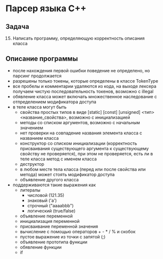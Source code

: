 # Парсер языка C++

## Задача

15. Написать программу, определяющую корректность описания класса

## Описание программы

- после нахождения первой ошибки поведение не определено, но парсинг продолжается
- разрешены только токены, которые определены в классе TokenType
- все пробелы и комментарии удаляются из кода, на выходе лексера получаем чистую последовательность токенов, возможно с illegal
- обявление класса может включать множественное наследование с отпределением модификатора доступа
- в теле класса могут быть
  - свойства простых типов в виде [static] [const] [unsigned] <тип> <название_свойства>, возможно c инициализацией
  - методы со списком аргументов, возможно с начальным значением
  - нет проверки на совпадение названия элемента класса с названием класса
  - конструктор со списком инициализации (корректность присваивания существующего аргумента к существующему свойству не проверяется), при этом не проверяется, есть ли в теле класса метод с именем класса
  - деструктор
  - в любом месте тела класса (перед или после свойства или метода) может стоять модификатор доступа
  - объявление другого класса
- поддерживаются такие выражения как
  - литералы
    - числовой (121.35)
    - знаковый ('a')
    - строчный ("aaaabbb")
    - логический (true/false)
  - объявление переменной
  - инициализация переменной
  - присваивание переменной значения
  - вычисление с помощью операторов + - \* / % и скобок
  - пустое выражение из точки с запятой (;)
  - объявление прототипа функции
  - обявление функции
  - if

